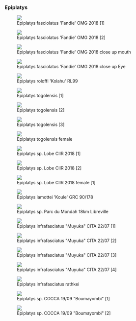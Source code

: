 ### Epiplatys

<figure>
  <img src="https://thekillifish.net/index_ATTACHMENTS/DSC_0624_epi_fasciolatus_LR.jpg" />
  <figcaption>Epiplatys fasciolatus 'Fandie' OMG 2018 [1]</figcaption>
</figure>

<figure>
  <img src="https://thekillifish.net/index_ATTACHMENTS/20211008-DSC_Epiplatys_fasciolatus_6288.jpg" />
  <figcaption>Epiplatys fasciolatus 'Fandie' OMG 2018 [2]</figcaption>
</figure>

<figure>
  <img src="https://thekillifish.net/index_ATTACHMENTS/DSC_0648_fasciolatus_close_up_teeth_LR.jpg" />
  <figcaption>Epiplatys fasciolatus 'Fandie' OMG 2018 close up mouth</figcaption>
</figure>

<figure>
  <img src="https://thekillifish.net/index_ATTACHMENTS/DSC_0647_fasciolatus_close_up_eye_LR.jpg" />
  <figcaption>Epiplatys fasciolatus 'Fandie' OMG 2018 close up Eye</figcaption>
</figure>

<figure>
  <img src="https://thekillifish.net/index_ATTACHMENTS/20221204-DSC_8169-Enhanced-NR.jpg" />
  <figcaption>Epiplatys roloffi 'Kolahu' RL99</figcaption>
</figure>

<figure>
  <img src="https://thekillifish.net/index_ATTACHMENTS/20230407-togolensis_DSC_8962-Enhanced-NR.jpg" />
  <figcaption>Epiplatys togolensis [1]</figcaption>
</figure>

<figure>
  <img src="https://thekillifish.net/index_ATTACHMENTS/Epiplatys_togolensis_2.jpg" />
  <figcaption>Epiplatys togolensis [2]</figcaption>
</figure>

<figure>
  <img src="https://thekillifish.net/index_ATTACHMENTS/20230407-togolensis_DSC_8941-Enhanced-NR.jpg" />
  <figcaption>Epiplatys togolensis [3]</figcaption>
</figure>

<figure>
  <img src="https://thekillifish.net/index_ATTACHMENTS/20230407-togolensis_female-DSC_8944.jpg" />
  <figcaption>Epiplatys togolensis female</figcaption>
</figure>

<figure>
  <img src="https://thekillifish.net/index_ATTACHMENTS/DSC_0684_Lobe_LR.jpg" />
  <figcaption>Epiplatys sp. Lobe CIIR 2018 [1]</figcaption>
</figure>

<figure>
  <img src="https://thekillifish.net/index_ATTACHMENTS/Epiplatys_sp_Lobe.jpg" />
  <figcaption>Epiplatys sp. Lobe CIIR 2018 [2]</figcaption>
</figure>

<figure>
  <img src="https://thekillifish.net/index_ATTACHMENTS/DSC_0458_Lobe_female_LR.jpg" />
  <figcaption>Epiplatys sp. Lobe CIIR 2018 female [1]</figcaption>
</figure>

<figure>
  <img src="https://thekillifish.net/index_ATTACHMENTS/Epiplatys_lamottei_Koule_GRC_90-178_DSC_3395_BEST.jpg" />
  <figcaption>Epiplatys lamottei 'Koule' GRC 90/178</figcaption>
</figure>

<figure>
  <img src="https://thekillifish.net/index_ATTACHMENTS/Epiplatys_sp._Parc_du_Mondah_DSC_2887_OK.jpg" />
  <figcaption>Epiplatys sp. Parc du Mondah 18km Libreville</figcaption>
</figure>

<figure>
  <img src="https://thekillifish.net/index_ATTACHMENTS/Epiplatys_infrasfasciatus_Muyuka_DSC_2749_BEST.jpg" />
  <figcaption>Epiplatys infrafasciatus "Muyuka" CITA 22/07 [1]</figcaption>
</figure>

<figure>
  <img src="https://thekillifish.net/index_ATTACHMENTS/DSC_0129_Muyuka_LR.jpg" />
  <figcaption>Epiplatys infrafasciatus "Muyuka" CITA 22/07 [2]</figcaption>
</figure>

<figure>
  <img src="https://thekillifish.net/index_ATTACHMENTS/DSC_0377_muyuka_LR.jpg" />
  <figcaption>Epiplatys infrafasciatus "Muyuka" CITA 22/07 [3]</figcaption>
</figure>

<figure>
  <img src="https://thekillifish.net/index_ATTACHMENTS/DSC_0170_muyuka_LR.jpg" />
  <figcaption>Epiplatys infrafasciatus "Muyuka" CITA 22/07 [4]</figcaption>
</figure>

 <figure>
  <img src="https://thekillifish.net/index_ATTACHMENTS/20221204-DSC_8144-Enhanced-NR.jpg" />
  <figcaption>Epiplatys infrafasciatus rathkei</figcaption>
</figure>

<figure>
  <img src="https://thekillifish.net/index_ATTACHMENTS/Epiplatys_sp_COCCA_2019-09_Boumayombi_DSC_3350_BEST.jpg" />
  <figcaption>Epiplatys sp. COCCA 19/09 "Boumayombi" [1]</figcaption>
</figure>

<figure>
  <img src="https://thekillifish.net/index_ATTACHMENTS/DSC_0082_COCCA_LR.jpg" />
  <figcaption>Epiplatys sp. COCCA 19/09 "Boumayombi" [2]</figcaption>
</figure>